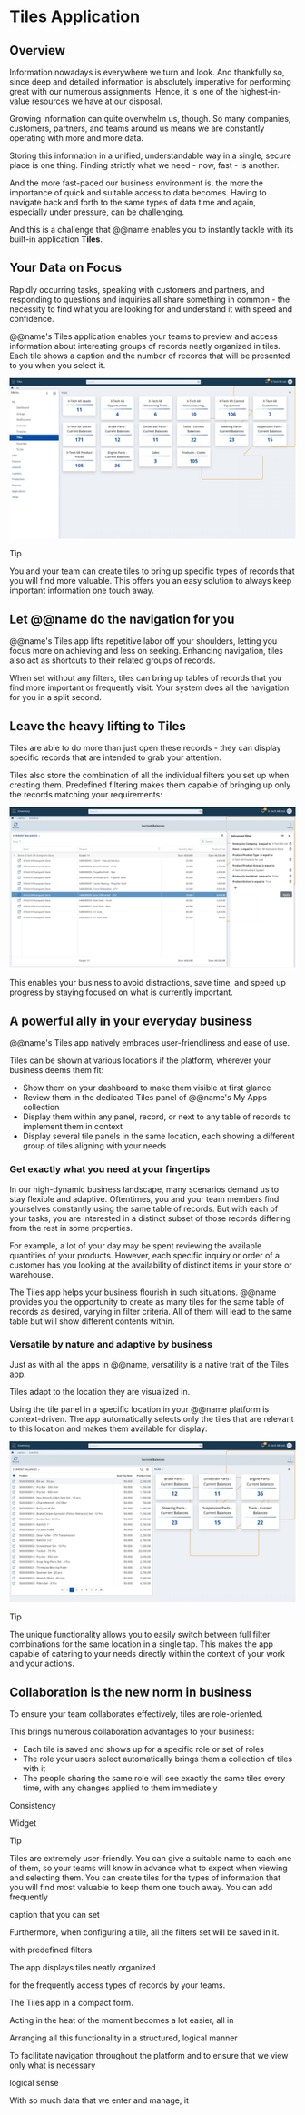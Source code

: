 # Tiles Application

## Overview

Information nowadays is everywhere we turn and look. 
And thankfully so, since deep and detailed information is absolutely imperative for performing great with our numerous assignments. 
Hence, it is one of the highest-in-value resources we have at our disposal.  

Growing information can quite overwhelm us, though. 
So many companies, customers, partners, and teams around us means we are constantly operating with more and more data.  

Storing this information in a unified, understandable way in a single, secure place is one thing. 
Finding strictly what we need - now, fast - is another.  

And the more fast-paced our business environment is, the more the importance of quick and suitable access to data becomes. 
Having to navigate back and forth to the same types of data time and again, especially under pressure, can be challenging.  

And this is a challenge that @@name enables you to instantly tackle with its built-in application **Tiles**.  

## Your Data on Focus

Rapidly occurring tasks, speaking with customers and partners, and responding to questions and inquiries all share something in common - the necessity to find what you are looking for and understand it with speed and confidence.  

@@name's Tiles application enables your teams to preview and access information about interesting groups of records neatly organized in tiles. 
Each tile shows a caption and the number of records that will be presented to you when you select it.  

![Tiles](Tiles-erp-net-image-2023-08-25-transformed.png)  

> [!TIP]  
> You and your team can create tiles to bring up specific types of records that you will find more valuable.
> This offers you an easy solution to always keep important information one touch away.  

## Let @@name do the navigation for you

@@name's Tiles app lifts repetitive labor off your shoulders, letting you focus more on achieving and less on seeking. 
Enhancing navigation, tiles also act as shortcuts to their related groups of records.  

When set without any filters, tiles can bring up tables of records that you find more important or frequently visit. 
Your system does all the navigation for you in a split second.  

## Leave the heavy lifting to Tiles

Tiles are able to do more than just open these records - they can display specific records that are intended to grab your attention.  

Tiles also store the combination of all the individual filters you set up when creating them. 
Predefined filtering makes them capable of bringing up only the records matching your requirements:  

![Tiles - Navigator with Filters Applied](Tiles-erp-net-navigator-filters-applied-2023-08-25-transformed.png)  

This enables your business to avoid distractions, save time, and speed up progress by staying focused on what is currently important.  

## A powerful ally in your everyday business

@@name's Tiles app natively embraces user-friendliness and ease of use.  

Tiles can be shown at various locations if the platform, wherever your business deems them fit:  

* Show them on your dashboard to make them visible at first glance  
* Review them in the dedicated Tiles panel of @@name's My Apps collection  
* Display them within any panel, record, or next to any table of records to implement them in context  
* Display several tile panels in the same location, each showing a different group of tiles aligning with your needs  

### Get exactly what you need at your fingertips

In our high-dynamic business landscape, many scenarios demand us to stay flexible and adaptive. 
Oftentimes, you and your team members find yourselves constantly using the same table of records. 
But with each of your tasks, you are interested in a distinct subset of those records differing from the rest in some properties.  

For example, a lot of your day may be spent reviewing the available quantities of your products. 
However, each specific inquiry or order of a customer has you looking at the availability of distinct items in your store or warehouse.  

The Tiles app helps your business flourish in such situations. 
@@name provides you the opportunity to create as many tiles for the same table of records as desired, varying in filter criteria. 
All of them will lead to the same table but will show different contents within.  

### Versatile by nature and adaptive by business

Just as with all the apps in @@name, versatility is a native trait of the Tiles app.  

Tiles adapt to the location they are visualized in. 

Using the tile panel in a specific location in your @@name platform is context-driven. 
The app automatically selects only the tiles that are relevant to this location and makes them available for display:  

![Tiles - In Context of a Navigator](Tiles-erp-net-navigator-widget-in-context-2023-08-25-transformed.png)  

> [!TIP]
> The unique functionality allows you to easily switch between full filter combinations for the same location in a single tap.
> This makes the app capable of catering to your needs directly within the context of your work and your actions. 

## Collaboration is the new norm in business

To ensure your team collaborates effectively, tiles are role-oriented.  

This brings numerous collaboration advantages to your business:  

* Each tile is saved and shows up for a specific role or set of roles  
* The role your users select automatically brings them a collection of tiles with it  
* The people sharing the same role will see exactly the same tiles every time, with any changes applied to them immediately  

Consistency

Widget


> [!TIP]  
> Tiles are extremely user-friendly.
> You can give a suitable name to each one of them, so your teams will know in advance what to expect when viewing and selecting them. 
> You can create tiles for the types of information that you will find most valuable to keep them one touch away.
> You can add frequently 


caption that you can set 


Furthermore, when configuring a tile, all the filters set will be saved in it.  

with predefined filters.  





The app displays tiles neatly organized 

for the frequently access types of records by your teams.  

The Tiles app   in a compact form.  




Acting in the heat of the moment becomes a lot easier, all in 




Arranging all this functionality in a structured, logical manner

To facilitate navigation throughout the platform and to ensure that we view only what is necessary 

logical sense

With so much data that we enter and manage, it 


